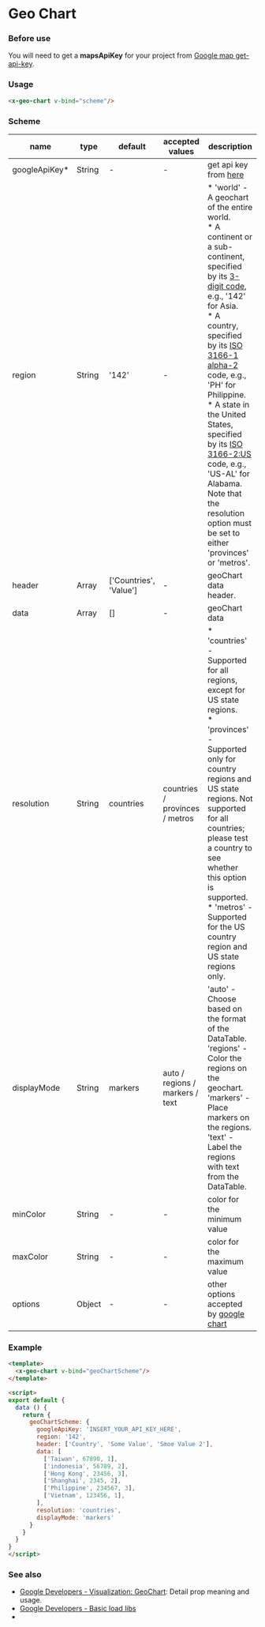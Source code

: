 # Geo Chart

### Before use

You will need to get a **mapsApiKey** for your project from [Google map get-api-key](https://developers.google.com/maps/documentation/javascript/get-api-key).



### Usage

```html
<x-geo-chart v-bind="scheme"/>
```

### 

### Scheme

| name           | type   | default                | accepted values                 | description                                               |
| ---------      | ------ | ---------              | ---------                       | --------------------------------------------------------- |
| googleApiKey\* | String | -                      | -                               | get api key from [here](https://developers.google.com/maps/documentation/javascript/get-api-key) |
| region         | String | '142'                  | -                               | * 'world' - A geochart of the entire world.  <br> * A continent or a sub-continent, specified by its [3-digit code](https://developers.google.com/chart/interactive/docs/gallery/geochart#Continent_Hierarchy), e.g., '142' for Asia.  <br> * A country, specified by its [ISO 3166-1 alpha-2](https://en.wikipedia.org/wiki/ISO_3166-1_alpha-2) code, e.g., 'PH' for Philippine.  <br> * A state in the United States, specified by its [ISO 3166-2:US](http://en.wikipedia.org/wiki/ISO_3166-2:US) code, e.g., 'US-AL' for Alabama. Note that the resolution option must be set to either 'provinces' or 'metros'. |
| header         | Array  | ['Countries', 'Value'] | -                               | geoChart data header.  |
| data           | Array  | []                     | -                               | geoChart data  |
| resolution     | String | countries              | countries / provinces / metros  | * 'countries' - Supported for all regions, except for US state regions. <br> * 'provinces' - Supported only for country regions and US state regions. Not supported for all countries; please test a country to see whether this option is supported. <br> * 'metros' - Supported for the US country region and US state regions only.                           |
| displayMode    | String | markers                | auto / regions / markers / text | 'auto' - Choose based on the format of the DataTable. <br> 'regions' - Color the regions on the geochart. <br> 'markers' - Place markers on the regions. <br> 'text' - Label the regions with text from the DataTable. |
| minColor       | String | -                      | -                               | color for the minimum value |
| maxColor       | String | -                      | -                               | color for the maximum value |
| options        | Object | -                      | -                               | other options accepted by [google chart](https://developers.google.com/chart/interactive/docs/gallery/geochart) |

### Example
```html
<template>
  <x-geo-chart v-bind="geoChartScheme"/>
</template>

<script>
export default {
  data () {
    return {
      geoChartScheme: {
        googleApiKey: 'INSERT_YOUR_API_KEY_HERE',
        region: '142',
        header: ['Country', 'Some Value', 'Smoe Value 2'],
        data: [
          ['Taiwan', 67890, 1],
          ['indonesia', 56789, 2],
          ['Hong Kong', 23456, 3],
          ['Shanghai', 2345, 2],
          ['Philippine', 234567, 3],
          ['Vietnam', 123456, 1],
        ],
        resolution: 'countries',
        displayMode: 'markers'
      }
    }
  }
}
</script>
```


### See also

* [Google Developers - Visualization: GeoChart](https://developers.google.com/chart/interactive/docs/gallery/geochart): Detail prop meaning and usage.
* [Google Developers - Basic load libs](https://developers.google.com/chart/interactive/docs/basic_load_libs#load-settings)
* 
